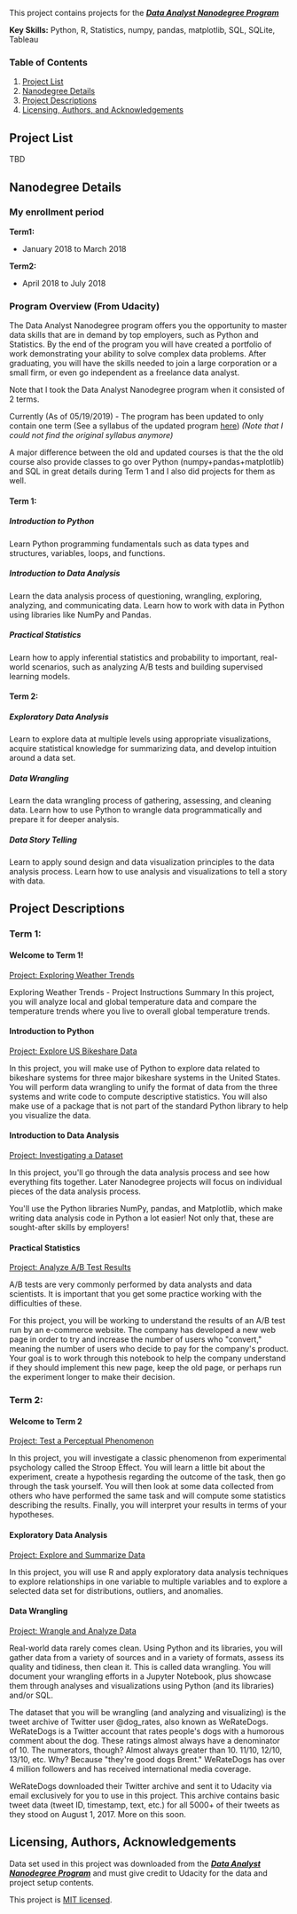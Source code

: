 This project contains projects for the ***[Data Analyst Nanodegree Program](https://www.udacity.com/course/data-analyst-nanodegree--nd002)*** 

**Key Skills:** Python, R, Statistics, numpy, pandas, matplotlib, SQL, SQLite, Tableau

### Table of Contents

1. [Project List](#projectlists)
2. [Nanodegree Details](#nddetails)
3. [Project Descriptions](#projectdescriptions)
5. [Licensing, Authors, and Acknowledgements](#licensing)

##  Project List<a name="projectlists"></a>
TBD

## Nanodegree Details<a name="nddetails"></a>

### My enrollment period

**Term1:**
* January 2018 to March 2018

**Term2:**
* April 2018 to July 2018

### Program Overview (From Udacity)

The Data Analyst Nanodegree program offers you the opportunity to master data skills that are in demand by top employers, such as Python and Statistics. By the end of the program you will have created a portfolio of work demonstrating your ability to solve complex data problems. After graduating, you will have the skills needed to join a large corporation or a small firm, or even go independent as a freelance data analyst.

Note that I took the Data Analyst Nanodegree program when it consisted of 2 terms.

Currently (As of 05/19/2019) - The program has been updated to only contain one term (See a syllabus of the updated program [here](./nd002-syllabus_2018-June_v9.pdf))
*(Note that I could not find the original syllabus anymore)*

A major difference between the old and updated courses is that the the old course
also provide classes to go over Python (numpy+pandas+matplotlib) and SQL in great details during Term 1 and I also did projects for them as well.

#### Term 1: 

##### Introduction to Python

Learn Python programming fundamentals such as data types and structures, variables, loops, and functions.

##### Introduction to Data Analysis

Learn the data analysis process of questioning, wrangling, exploring, analyzing, and communicating data. Learn how to work with data in Python using libraries like NumPy and Pandas.

##### Practical Statistics

Learn how to apply inferential statistics and probability to important, real-world scenarios, such as analyzing A/B tests and building supervised learning models.

#### Term 2: 

##### Exploratory Data Analysis

Learn to explore data at multiple levels using appropriate visualizations, acquire statistical knowledge for summarizing data, and develop intuition around a data set.

##### Data Wrangling

Learn the data wrangling process of gathering, assessing, and cleaning data. Learn how to use Python to wrangle data programmatically and prepare it for deeper analysis.

##### Data Story Telling

Learn to apply sound design and data visualization principles to the data analysis process. Learn how to use analysis and visualizations to tell a story with data.

## Project Descriptions<a name="projectdescriptions"></a>

### Term 1: 

#### Welcome to Term 1!

[Project: Exploring Weather Trends](./Project_Exploring_Weather_Trends/Project_Exploring_Weather_Trends.pdf)

Exploring Weather Trends - Project Instructions
Summary
In this project, you will analyze local and global temperature data and compare the temperature trends where you live to overall global temperature trends.

#### Introduction to Python

[Project: Explore US Bikeshare Data](./Project_Explore_US_Bikeshare_Data/Bike_Share_Analysis.ipynb)

In this project, you will make use of Python to explore data related to bikeshare systems for three major bikeshare systems in the United States. You will perform data wrangling to unify the format of data from the three systems and write code to compute descriptive statistics. You will also make use of a package that is not part of the standard Python library to help you visualize the data.

#### Introduction to Data Analysis


[Project: Investigating a Dataset](./Project_Investigate_a_Dataset/Investigate_a_Dataset.ipynb)

In this project, you'll go through the data analysis process and see how everything fits together. Later Nanodegree projects will focus on individual pieces of the data analysis process.

You'll use the Python libraries NumPy, pandas, and Matplotlib, which make writing data analysis code in Python a lot easier! Not only that, these are sought-after skills by employers!

#### Practical Statistics

[Project: Analyze A/B Test Results](./Project_Analyze_AB_Test_Results/Analyze_ab_test_results_notebook.ipynb)

A/B tests are very commonly performed by data analysts and data scientists. It is important that you get some practice working with the difficulties of these.

For this project, you will be working to understand the results of an A/B test run by an e-commerce website. The company has developed a new web page in order to try and increase the number of users who "convert," meaning the number of users who decide to pay for the company's product. Your goal is to work through this notebook to help the company understand if they should implement this new page, keep the old page, or perhaps run the experiment longer to make their decision.

### Term 2: 

#### Welcome to Term 2

[Project: Test a Perceptual Phenomenon](./Project_Test_Perceptual_Phenomenon/Test_Perceptual_Phenomenon.ipynb)

In this project, you will investigate a classic phenomenon from experimental psychology called the Stroop Effect. You will learn a little bit about the experiment, create a hypothesis regarding the outcome of the task, then go through the task yourself. You will then look at some data collected from others who have performed the same task and will compute some statistics describing the results. Finally, you will interpret your results in terms of your hypotheses.


#### Exploratory Data Analysis

[Project: Explore and Summarize Data](./Project_Explore_and_Summarize_Data/Analysis_of_ProposeLoanData.rmd)

In this project, you will use R and apply exploratory data analysis techniques to explore relationships in one variable to multiple variables and to explore a selected data set for distributions, outliers, and anomalies.

#### Data Wrangling

[Project: Wrangle and Analyze Data](./Project_Wrangle_and_Analyze_Data/wrangle_act.ipynb)


Real-world data rarely comes clean. Using Python and its libraries, you will gather data from a variety of sources and in a variety of formats, assess its quality and tidiness, then clean it. This is called data wrangling. You will document your wrangling efforts in a Jupyter Notebook, plus showcase them through analyses and visualizations using Python (and its libraries) and/or SQL.

The dataset that you will be wrangling (and analyzing and visualizing) is the tweet archive of Twitter user @dog_rates, also known as WeRateDogs. WeRateDogs is a Twitter account that rates people's dogs with a humorous comment about the dog. These ratings almost always have a denominator of 10. The numerators, though? Almost always greater than 10. 11/10, 12/10, 13/10, etc. Why? Because "they're good dogs Brent." WeRateDogs has over 4 million followers and has received international media coverage.

WeRateDogs downloaded their Twitter archive and sent it to Udacity via email exclusively for you to use in this project. This archive contains basic tweet data (tweet ID, timestamp, text, etc.) for all 5000+ of their tweets as they stood on August 1, 2017. More on this soon.

## Licensing, Authors, Acknowledgements<a name="licensing"></a>

Data set used in this project was downloaded from the  ***[Data Analyst Nanodegree Program](https://www.udacity.com/course/data-analyst-nanodegree--nd002)***  and must give credit to Udacity for the data and project setup contents.

This project is [MIT licensed](./LICENSE).